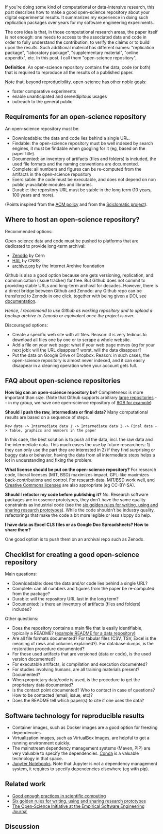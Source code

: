 If you're doing some kind of computational or data-intensive research, this post describes how to make a good open-science repository about your digital experimental results. It summarizes my experience in doing such replication packages over years for my software engineering experiments.

The core idea is that, in those computational research areas, the paper itself is not enough: one needs to access to the associated data and code in order to fully understand the contribution, to verify the claims or to build upon the results. Such additional material has different names: "replication package", "laboratory package", "supplementary material", "online appendix", etc. In this post, I call them "open-science repository".

**Definition**: An open-science repository contains the data, code (or both) that is required to reproduce all the results of a published paper.

Note that, beyond reproducibility, open-science has other noble goals:

* foster comparative experiments
* enable unanticipated and serendipitous usages 
* outreach to the general public


Requirements for an open-science repository
---------------

An open-science repository must be:

* Downloadable: the data and code lies behind a single URL.
* Findable: the open-science repository must be well indexed by search engines, it must be findable when googling for it (eg, based on the paper title).
* Documented: an inventory of artifacts (files and folders) is included, the used file formats and the naming conventions are documented.
* Complete: all numbers and figures can be re-computed from the artifacts in the open-science repository
* Exercisable: the code must be executable, and does not depend on non publicly-available modules and libraries.
* Durable: the repository URL must be stable in the long term (10 years, 100 years and more).

(Points inspired from the [ACM policy](https://www.acm.org/publications/policies/artifact-review-badging) and from the [Sciclomatic project](https://www.monperrus.net/martin/sciclomatic-sharing-scientific-datasets)).

Where to host an open-science repository?
------------------------------

Recommended options:

Open-science data and code must be pushed to platforms that are dedicated to provide long-term archival:

* [Zenodo](http://zenodo.org/) by Cern
* [HAL](http://hal.archives-ouvertes.fr/) by CNRS
* [archive.org](https://archive.org/) by the Internet Archive foundation

Github is also a good option because one gets versioning, replication, and communication (issue tracker) for free. But Github does not commit to providing stable URLs and long-term archival for decades. However, there is a direct bridge between Github and Zenodo: any Github repo can be transfered to Zenodo in one click, together with being given a DOI, see [documentation](https://guides.github.com/activities/citable-code/). 

*Hence, I recommend to use Github as working repository and to upload a backup archive to Zenodo or equivalent once the project is over.*

Discouraged options:

* Create a specific web site with all files. Reason: it is very tedious to download all files one by one or to scrape a whole website. 
* Add a file on your web page: what if your web page moves (eg for your next job): will the URL disappear? worst, will the data disappear? 
* Put the data on Google Drive or Dropbox. Reason: in such cases, the open-science repository is almost never indexed, and it can easily disappear in a cleaning operation when your account gets full.

FAQ about open-science repositories
----------------------

**How big can an open-science repository be?** Completeness is more important than size. (Note that Github supports arbitrary [large repositories](https://help.github.com/articles/what-is-my-disk-quota/) -- in my group, we have one open-science repository of [8GB for example](https://github.com/Spirals-Team/defects4j-repair/))

**Should I push the raw, intermediate or final data?** Many computational results are based on a sequence of steps.

    Raw data -> Intermediate data 1 -> Intermediate data 2 -> Final data -> Table, graphics and numbers in the paper 

In this case, the best solution is to push all the data, incl. the raw data and the intermediate data. This much eases the use by future researchers: 1) they can only use the part they are interested in 2) if they find surprising or buggy data or behavior, having the data from all intermediate steps helps a lot in understanding and fixing the problem.

**What license should be put on the open-science repository?** For research code, liberal licenses (MIT, BSD) maximizes impact, GPL-like maximizes back-contributions and control. For research data, MIT/BSD work well, and [Creative Commons licenses](https://creativecommons.org/) are also appropriate (eg CC-BY-SA). 

**Should I refactor my code before publishing it?** No. Research software packages are in essence prototypes, they don't have the same quality constraints as industrial code (see the [six golden rules for writing, using and sharing research prototypes](https://www.monperrus.net/martin/rules-research-prototype)). While the code shouldn’t be industry quality, refactorings that make the code a bit more legible or less sloppy do help. 

**I have data as Excel CLS files or as Google Doc Spreadsheets? How to share them?**

One good option is to push them on an archival repo such as Zenodo.

Checklist for creating a good open-science repository
-----------------------------

Main questions:

- Downloadable: does the data and/or code lies behind a single URL?
- Complete: can all numbers and figures from the paper be re-computed from the package?
- Durable: will the repository URL last in the long term?
- Documented: is there an inventory of artifacts (files and folders) included?

Other questions:

- Does the repository contains a main file that is easily identifiable, typically a README? ([example README for a data repository](https://github.com/monperrus/misc/blob/master/README-data-repository-template.md))
- Are all file formats documented? For tabular files (CSV, TSV, Excel is the meaning of rows and columns explained?). For database dumps, is the restoration procedure documented?
- For those used artifacts that are versioned (data or code), is the used version documented? 
- For executable artifacts, is compilation and execution documented?
- For studies involving humans, are all training materials present? Documented? 
- When proprietary data/code is used, is the procedure to get the proprietary data documented?
- Is the contact point documented? Who to contact in case of questions? How to be contacted (email, issue, etc)?
- Does the README tell which paper(s) to cite if one uses the data?

Software technology for reproducible results
-----------------------------

* Container images, such as Docker images are a good option for freezing dependencies
* Virtualization images, such as VirtualBox images, are helpful to get a running environment quickly.
* The mainstream dependency management systems (Maven, PIP) are very valuable to specify the dependencies.  [Conda](https://conda.io/) is a valuable technology in that space. 
* [Jupyter Notebooks](https://jupyter.org/). Note that Jupyter is not a dependency management system, it requires to specify dependencies elsewhere (eg with pip).

Related work
---------

* [Good enough practices in scientific computing](http://journals.plos.org/ploscompbiol/article?id=10.1371/journal.pcbi.1005510)
* [Six golden rules for writing, using and sharing research prototypes](https://www.monperrus.net/martin/rules-research-prototype)
* [The Open-Science Initiative at the Empirical Software Engineering Journal](https://github.com/emsejournal/openscience/)

Discussion
--------
